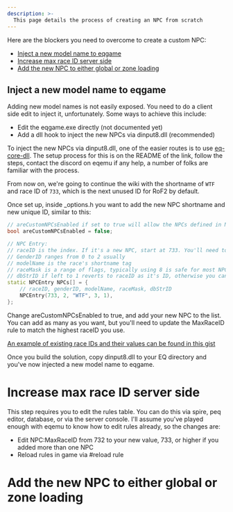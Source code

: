 ```yaml
---
description: >-
  This page details the process of creating an NPC from scratch
---
```


Here are the blockers you need to overcome to create a custom NPC:

- [Inject a new model name to eqgame](#inject-a-new-model-name-to-eqgame)
- [Increase max race ID server side](#increase-max-race-id-server-side)
- [Add the new NPC to either global or zone loading](#add-the-new-npc-to-either-global-or-zone-loading)

## Inject a new model name to eqgame

Adding new model names is not easily exposed. You need to do a client side edit to inject it, unfortunately. Some ways to achieve this include:

- Edit the eqgame.exe directly (not documented yet)
- Add a dll hook to inject the new NPCs via dinput8.dll (recommended)

To inject the new NPCs via dinput8.dll, one of the easier routes is to use [eq-core-dll](https://github.com/xackery/eq-core-dll). The setup process for this is on the README of the link, follow the steps, contact the discord on eqemu if any help, a number of folks are familiar with the process.

From now on, we're going to continue the wiki with the shortname of `WTF` and race ID of `733`, which is the next unused ID for RoF2 by default.


Once set up, inside _options.h you want to add the new NPC shortname and new unique ID, similar to this:

```cpp
// areCustomNPCsEnabled if set to true will allow the NPCs defined in NPCs[] to be injected in game
bool areCustomNPCsEnabled = false;

// NPC Entry:
// raceID is the index. If it's a new NPC, start at 733. You'll need to update the rule NPC:MaxRaceID
// GenderID ranges from 0 to 2 usually
// modelName is the race's shortname tag
// raceMask is a range of flags, typically using 8 is safe for most NPCs, but e.g. 1 = drivable boat, 2 = ridable boat, etc
// dbStrID if left to 1 reverts to raceID as it's ID, otherwise you can custom set one, and it'll look up dbStr for info
static NPCEntry NPCs[] = {
    // raceID, genderID, modelName, raceMask, dbStrID
    NPCEntry(733, 2, "WTF", 3, 1),
};
```

Change areCustomNPCsEnabled to true, and add your new NPC to the list. You can add as many as you want, but you'll need to update the MaxRaceID rule to match the highest raceID you use.

[An example of existing race IDs and their values can be found in this gist](https://gist.github.com/xackery/f39d14b93004dae295e861f387a7374e)

Once you build the solution, copy dinput8.dll to your EQ directory and you've now injected a new model name to eqgame.

# Increase max race ID server side

This step requires you to edit the rules table. You can do this via spire, peq editor, database, or via the server console. I'll assume you've played enough with eqemu to know how to edit rules already, so the changes are:

- Edit NPC:MaxRaceID from 732 to your new value, 733, or higher if you added more than one NPC
- Reload rules in game via #reload rule

# Add the new NPC to either global or zone loading

